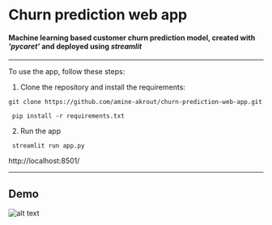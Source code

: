 # Churn prediction web app

#### Machine learning based customer churn prediction model, created with _'pycaret'_ and deployed using _streamlit_

---
To use the app, follow these steps:

1. Clone the repository and install the requirements:

`git clone https://github.com/amine-akrout/churn-prediction-web-app.git`

` pip install -r requirements.txt`

2. Run the app 

` streamlit run app.py`

http://localhost:8501/

---

## Demo


![alt text](images/churndemo.gif "demo")